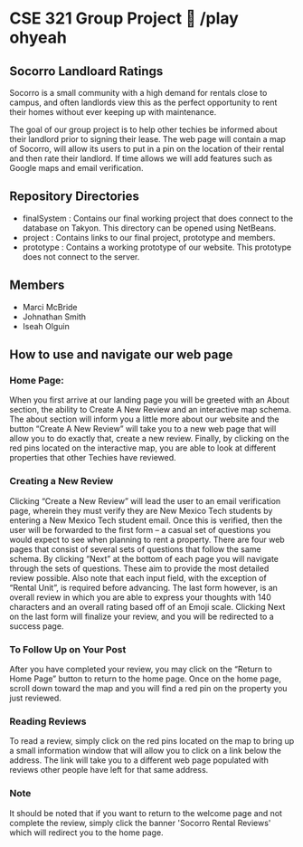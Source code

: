 # CSE 321 Group Project :hotel: /play ohyeah 
## Socorro Landloard Ratings 

Socorro is a small community with a high demand for rentals close to campus, and often landlords view this as the perfect opportunity to rent their homes without ever keeping up with maintenance.

The goal of our group project is to help other techies be informed about their landlord prior to signing their lease. The web page will contain a map of Socorro, will allow its users to put in a pin on the location of their rental and then rate their landlord. If time allows we will add features such as Google maps and email verification.

## Repository Directories 
* finalSystem : Contains our final working project that does connect to the database on Takyon. This directory can be opened using NetBeans.
* project : Contains links to our final project, prototype and members.
* prototype : Contains a working prototype of our website. This prototype does not  connect to the server.

## Members 
* Marci McBride
* Johnathan Smith
* Iseah Olguin

## How to use and navigate our web page
### Home Page: 
When you first arrive at our landing page you will be greeted with an About section, the ability to Create A New Review and an interactive map schema. The about section will inform you a little more about our website and the button “Create A New Review” will take you to a new web page that will allow you to do exactly that, create a new review. Finally, by clicking on the red pins located on the interactive map, you are able to look at different properties that other Techies have reviewed. 
### Creating a New Review
Clicking “Create a New Review” will lead the user to an email verification page, wherein they must verify they are New Mexico Tech students by entering a New Mexico Tech student email. Once this is verified, then the user will be forwarded to the first form – a casual set of questions you would expect to see when planning to rent a property. 
There are four web pages  that consist of several sets of questions that follow the same schema. By clicking “Next” at the bottom of each page you will navigate through the sets of questions. These aim to provide the most detailed review possible. Also note that each input field, with the exception of “Rental Unit”, is required before advancing. The last form however, is an overall review in which you are able to express your thoughts with 140 characters and an overall rating based off of an Emoji scale. Clicking Next on the last form will finalize your review, and you will be redirected to a success page.
### To Follow Up on Your Post
After you have completed your review, you may click on the “Return to Home Page” button to return to the home page. Once on the home page, scroll down toward the map and you will find a red pin on the property you just reviewed.
### Reading Reviews
To read a review, simply click on the red pins located on the map to bring up a small information window that will allow you to click on a link below the address. The link will take you to a different web page populated with reviews other people have left for that same address. 
### Note
It should be noted that if you want to return to the welcome page and not complete the review, simply click the banner 'Socorro Rental Reviews' which will redirect you to the home page.
